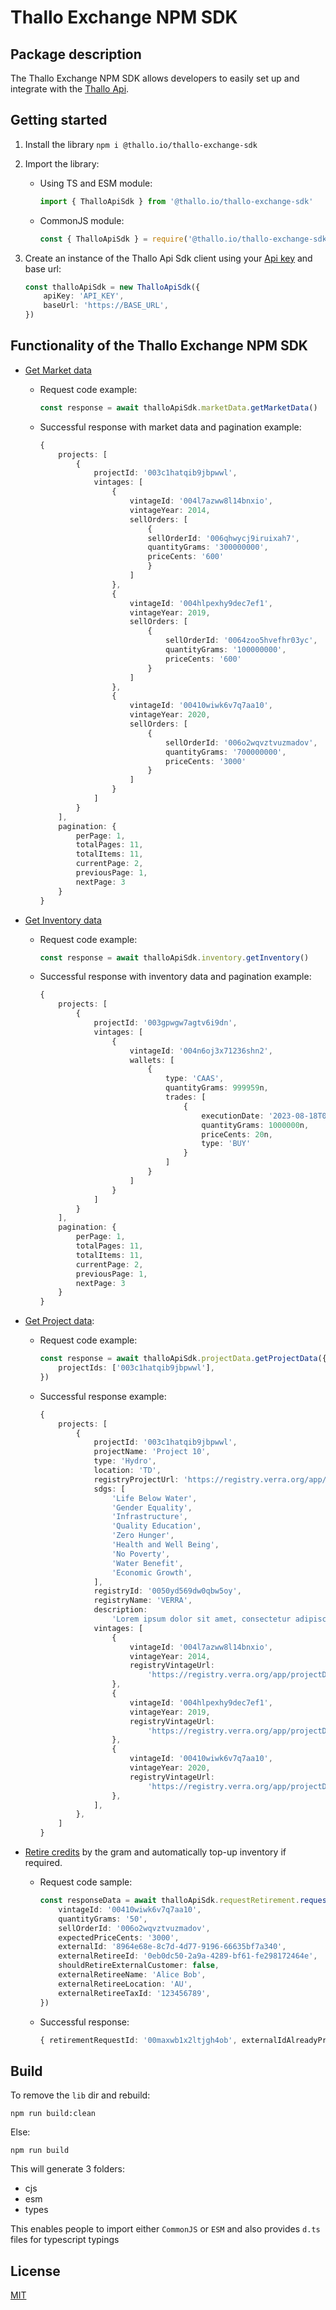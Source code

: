 # Thallo Exchange NPM SDK

## Package description

The Thallo Exchange NPM SDK allows developers to easily set up and integrate with the [Thallo Api](https://docs.market.thallo.io/).

## Getting started

1. Install the library
   `npm i @thallo.io/thallo-exchange-sdk`

2. Import the library:

    - Using TS and ESM module:

        ```ts
        import { ThalloApiSdk } from '@thallo.io/thallo-exchange-sdk'
        ```

    - CommonJS module:
        ```js
        const { ThalloApiSdk } = require('@thallo.io/thallo-exchange-sdk')
        ```

3. Create an instance of the Thallo Api Sdk client using your [Api key](https://docs.market.thallo.io/#thallo-account-and-api-key) and base url:
    ```ts
    const thalloApiSdk = new ThalloApiSdk({
        apiKey: 'API_KEY',
        baseUrl: 'https://BASE_URL',
    })
    ```

## Functionality of the Thallo Exchange NPM SDK

-   [Get Market data](https://docs.market.thallo.io/api-endpoints/market)

    -   Request code example:

        ```ts
        const response = await thalloApiSdk.marketData.getMarketData()
        ```

    -   Successful response with market data and pagination example:

        ```ts
        {
            projects: [
                {
                    projectId: '003c1hatqib9jbpwwl',
                    vintages: [
                        {
                            vintageId: '004l7azww8l14bnxio',
                            vintageYear: 2014,
                            sellOrders: [
                                {
                                sellOrderId: '006qhwycj9iruixah7',
                                quantityGrams: '300000000',
                                priceCents: '600'
                                }
                            ]
                        },
                        {
                            vintageId: '004hlpexhy9dec7ef1',
                            vintageYear: 2019,
                            sellOrders: [
                                {
                                    sellOrderId: '0064zoo5hvefhr03yc',
                                    quantityGrams: '100000000',
                                    priceCents: '600'
                                }
                            ]
                        },
                        {
                            vintageId: '00410wiwk6v7q7aa10',
                            vintageYear: 2020,
                            sellOrders: [
                                {
                                    sellOrderId: '006o2wqvztvuzmadov',
                                    quantityGrams: '700000000',
                                    priceCents: '3000'
                                }
                            ]
                        }
                    ]
                }
            ],
            pagination: {
                perPage: 1,
                totalPages: 11,
                totalItems: 11,
                currentPage: 2,
                previousPage: 1,
                nextPage: 3
            }
        }
        ```

-   [Get Inventory data](https://docs.market.thallo.io/api-endpoints/inventory)

    -   Request code example:

        ```ts
        const response = await thalloApiSdk.inventory.getInventory()
        ```

    -   Successful response with inventory data and pagination example:

        ```ts
        {
            projects: [
                {
                    projectId: '003gpwgw7agtv6i9dn',
                    vintages: [
                        {
                            vintageId: '004n6oj3x71236shn2',
                            wallets: [
                                {
                                    type: 'CAAS',
                                    quantityGrams: 999959n,
                                    trades: [
                                        {
                                            executionDate: '2023-08-18T08:39:35.141Z',
                                            quantityGrams: 1000000n,
                                            priceCents: 20n,
                                            type: 'BUY'
                                        }
                                    ]
                                }
                            ]
                        }
                    ]
                }
            ],
            pagination: {
                perPage: 1,
                totalPages: 11,
                totalItems: 11,
                currentPage: 2,
                previousPage: 1,
                nextPage: 3
            }
        }
        ```

-   [Get Project data](https://docs.market.thallo.io/api-endpoints/projects):

    -   Request code example:

        ```ts
        const response = await thalloApiSdk.projectData.getProjectData({
            projectIds: ['003c1hatqib9jbpwwl'],
        })
        ```

    -   Successful response example:

        ```ts
        {
            projects: [
                {
                    projectId: '003c1hatqib9jbpwwl',
                    projectName: 'Project 10',
                    type: 'Hydro',
                    location: 'TD',
                    registryProjectUrl: 'https://registry.verra.org/app/projectDetail/CCB/904',
                    sdgs: [
                        'Life Below Water',
                        'Gender Equality',
                        'Infrastructure',
                        'Quality Education',
                        'Zero Hunger',
                        'Health and Well Being',
                        'No Poverty',
                        'Water Benefit',
                        'Economic Growth',
                    ],
                    registryId: '0050yd569dw0qbw5oy',
                    registryName: 'VERRA',
                    description:
                        'Lorem ipsum dolor sit amet, consectetur adipiscing elit, sed do eiusmod tempor incididunt ut labore et dolore magna aliqua. Ut enim ad minim veniam, quis nostrud exercitation ullamco laboris nisi ut aliquip ex ea commodo consequat. Duis aute irure dolor in reprehenderit in voluptate velit esse cillum dolore eu fugiat nulla pariatur. Excepteur sint occaecat cupidatat non proident, sunt in culpa qui officia deserunt mollit anim id est laborum.',
                    vintages: [
                        {
                            vintageId: '004l7azww8l14bnxio',
                            vintageYear: 2014,
                            registryVintageUrl:
                                'https://registry.verra.org/app/projectDetail/CCB/904',
                        },
                        {
                            vintageId: '004hlpexhy9dec7ef1',
                            vintageYear: 2019,
                            registryVintageUrl:
                                'https://registry.verra.org/app/projectDetail/CCB/904',
                        },
                        {
                            vintageId: '00410wiwk6v7q7aa10',
                            vintageYear: 2020,
                            registryVintageUrl:
                                'https://registry.verra.org/app/projectDetail/CCB/904',
                        },
                    ],
                },
            ]
        }
        ```

-   [Retire credits](https://docs.market.thallo.io/api-endpoints/caas/requestretirement) by the gram and automatically top-up inventory if required.

    -   Request code sample:

        ```ts
        const responseData = await thalloApiSdk.requestRetirement.requestRetirement({
            vintageId: '00410wiwk6v7q7aa10',
            quantityGrams: '50',
            sellOrderId: '006o2wqvztvuzmadov',
            expectedPriceCents: '3000',
            externalId: '8964e68e-8c7d-4d77-9196-66635bf7a340',
            externalRetireeId: '0eb0dc50-2a9a-4289-bf61-fe298172464e',
            shouldRetireExternalCustomer: false,
            externalRetireeName: 'Alice Bob',
            externalRetireeLocation: 'AU',
            externalRetireeTaxId: '123456789',
        })
        ```

    -   Successful response:

        ```ts
        { retirementRequestId: '00maxwb1x2ltjgh4ob', externalIdAlreadyProcessed: false }
        ```

## Build

To remove the `lib` dir and rebuild:

    npm run build:clean

Else:

    npm run build

This will generate 3 folders:

-   cjs
-   esm
-   types

This enables people to import either `CommonJS` or `ESM` and also provides `d.ts` files for typescript typings

## License

[MIT](LICENSE)
